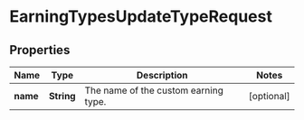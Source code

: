 

# EarningTypesUpdateTypeRequest


## Properties

| Name | Type | Description | Notes |
|------------ | ------------- | ------------- | -------------|
|**name** | **String** | The name of the custom earning type. |  [optional] |



